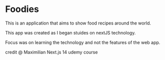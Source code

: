 # Foodies

This is an application that aims to show food recipes around the world.

This app was created as I began stuides on nextJS technology.

Focus was on learning the technology and not the features of the web app.

credit @ Maximilian Next.js 14 udemy course
